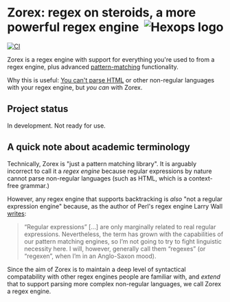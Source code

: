 # Zorex: regex on steroids, a more powerful regex engine <a href="https://hexops.com"><img align="right" alt="Hexops logo" src="https://raw.githubusercontent.com/hexops/media/main/readme.svg"></img></a>

[![CI](https://github.com/hexops/ztemplate/workflows/CI/badge.svg)](https://github.com/hexops/ztemplate/actions)

Zorex is a regex engine with support for everything you're used to from a regex engine, plus advanced [pattern-matching](https://en.wikipedia.org/wiki/Pattern_matching) functionality.

Why this is useful: [You can't parse HTML](https://stackoverflow.com/questions/6751105/why-its-not-possible-to-use-regex-to-parse-html-xml-a-formal-explanation-in-la) or other non-regular languages with your regex engine, but _you can_ with Zorex.

## Project status

In development. Not ready for use.

## A quick note about academic terminology

Technically, Zorex is "just a pattern matching library". It is arguably incorrect to call it a _regex engine_ because regular expressions by nature cannot parse non-regular languages (such as HTML, which is a context-free grammar.)

However, any regex engine that supports backtracking is _also_ "not a regular expression engine" because, as the author of Perl's regex engine Larry Wall [writes](https://raku.org/archive/doc/design/apo/A05.html):

> “Regular expressions” […] are only marginally related to real regular expressions. Nevertheless, the term has grown with the capabilities of our pattern matching engines, so I’m not going to try to fight linguistic necessity here. I will, however, generally call them “regexes” (or “regexen”, when I’m in an Anglo-Saxon mood).

Since the aim of Zorex is to maintain a deep level of syntactical compatability with other regex engines people are familiar with, and _extend_ that to support parsing more complex non-regular languages, we call Zorex a regex engine.
